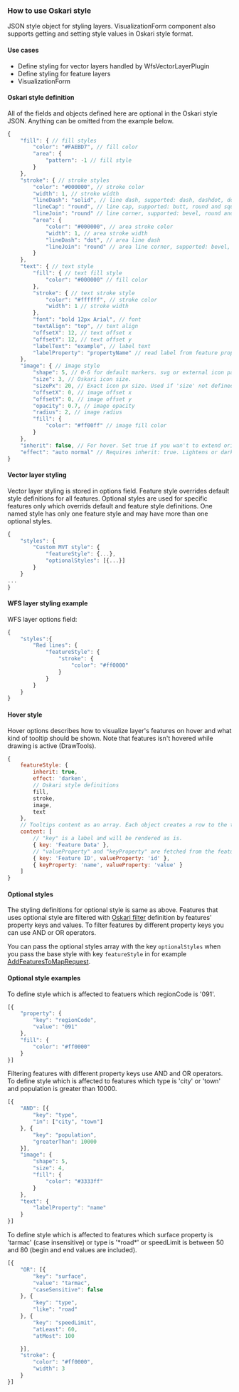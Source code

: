 ### How to use Oskari style

JSON style object for styling layers. VisualizationForm component also supports getting and setting style values in Oskari style format.

#### Use cases
- Define styling for vector layers handled by WfsVectorLayerPlugin
- Define styling for feature layers
- VisualizationForm

#### Oskari style definition
All of the fields and objects defined here are optional in the Oskari style JSON. Anything can be omitted from the example below.


```javascript
{
    "fill": { // fill styles
        "color": "#FAEBD7", // fill color
        "area": {
            "pattern": -1 // fill style
        }
    },
    "stroke": { // stroke styles
        "color": "#000000", // stroke color
        "width": 1, // stroke width
        "lineDash": "solid", // line dash, supported: dash, dashdot, dot, longdash, longdashdot and solid
        "lineCap": "round", // line cap, supported: butt, round and square
        "lineJoin": "round" // line corner, supported: bevel, round and miter
        "area": {
            "color": "#000000", // area stroke color
            "width": 1, // area stroke width
            "lineDash": "dot", // area line dash
            "lineJoin": "round" // area line corner, supported: bevel, round and miter
        }
    },
    "text": { // text style
        "fill": { // text fill style
            "color": "#000000" // fill color
        },
        "stroke": { // text stroke style
            "color": "#ffffff", // stroke color
            "width": 1 // stroke width
        },
        "font": "bold 12px Arial", // font
        "textAlign": "top", // text align
        "offsetX": 12, // text offset x
        "offsetY": 12, // text offset y
        "labelText": "example", // label text
        "labelProperty": "propertyName" // read label from feature property
    },
    "image": { // image style
        "shape": 5, // 0-6 for default markers. svg or external icon path
        "size": 3, // Oskari icon size.
        "sizePx": 20, // Exact icon px size. Used if 'size' not defined.
        "offsetX": 0, // image offset x
        "offsetY": 0, // image offset y
        "opacity": 0.7, // image opacity
        "radius": 2, // image radius
        "fill": {
            "color": "#ff00ff" // image fill color
        }
    },
    "inherit": false, // For hover. Set true if you wan't to extend original feature style.
    "effect": "auto normal" // Requires inherit: true. Lightens or darkens original fill color. Values [darken, lighten, auto] and [minor, normal, major].
}
```

#### Vector layer styling
Vector layer styling is stored in options field. Feature style overrides default style definitions for all features. Optional styles are used for specific features only which overrids default and feature style definitions. One named style has only one feature style and may have more than one optional styles.

```javascript
{
    "styles": {
        "Custom MVT style": {
            "featureStyle": {...},
            "optionalStyles": [{...}]
        }
    }
...
}
```

#### WFS layer styling example
WFS layer options field:
```javascript
{
    "styles":{
        "Red lines": {
            "featureStyle": {
                "stroke": {
                    "color": "#ff0000"
                }
            }
        }
    }
}
```

#### Hover style

Hover options describes how to visualize layer's features on hover and what kind of tooltip should be shown. Note that features isn't hovered while drawing is active (DrawTools).

```javascript
{
    featureStyle: {
        inherit: true,
        effect: 'darken',
        // Oskari style definitions
        fill,
        stroke,
        image,
        text
    },
    // Tooltips content as an array. Each object creates a row to the tooltip.
    content: [
        // "key" is a label and will be rendered as is.
        { key: 'Feature Data' },
        // "valueProperty" and "keyProperty" are fetched from the feature's properties.
        { key: 'Feature ID', valueProperty: 'id' },
        { keyProperty: 'name', valueProperty: 'value' }
    ]
}
```

#### Optional styles

The styling definitions for optional style is same as above. Features that uses optional style are filtered with [Oskari filter](/documentation/examples/oskari-filter) definition by features' property keys and values. To filter features by different property keys you can use AND or OR operators.

You can pass the optional styles array with the key `optionalStyles` when you pass the base style with key `featureStyle` in for example [AddFeaturesToMapRequest](/api/requests/#/latest/mapping/mapmodule/request/addfeaturestomaprequest.md).

#### Optional style examples

To define style which is affected to featuers which regionCode is '091'.
```javascript
[{
    "property": {
        "key": "regionCode",
        "value": "091"
    },
    "fill": {
        "color": "#ff0000"
    }
}]
```

Filtering features with different property keys use AND and OR operators. To define style which is affected to features which type is 'city' or 'town' and population is greater than 10000.
```javascript
[{
    "AND": [{
        "key": "type",
        "in": ["city", "town"]
    }, {
        "key": "population",
        "greaterThan": 10000
    }],
    "image": {
        "shape": 5,
        "size": 4,
        "fill": {
            "color": "#3333ff"
        }
    },
    "text": {
        "labelProperty": "name"
    }
}]
```
To define style which is affected to features which surface property is 'tarmac' (case insensitive) or type is '\*road\*' or speedLimit is between 50 and 80 (begin and end values are included).

```javascript
[{
    "OR": [{
        "key": "surface",
        "value": "tarmac",
        "caseSensitive": false
    }, {
        "key": "type",
        "like": "road"
    }, {
        "key": "speedLimit",
        "atLeast": 60,
        "atMost": 100

    }],
    "stroke": {
        "color": "#ff0000",
        "width": 3
    }
}]
```